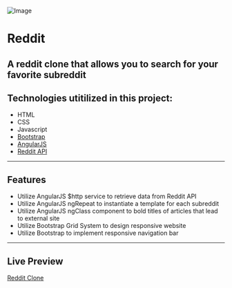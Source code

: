 ![Image](http://i.imgur.com/nqyB2SI.jpg)
# Reddit  

A reddit clone that allows you to search for your favorite subreddit 
------------------------------------------------------------------------------------------------------------------------------  

## Technologies utitilized in this project:
- HTML
- CSS
- Javascript
- [Bootstrap](https://getbootstrap.com) 
- [AngularJS](https://angularjs.org/)
- [Reddit API](https://www.reddit.com/dev/api/) 

---------------------------------------------------------------------------------------------------------------------------

## Features
- Utilize AngularJS $http service to retrieve data from Reddit API
- Utilize AngularJS ngRepeat to instantiate a template for each subreddit 
- Utilize AngularJS ngClass component to bold titles of articles that lead to external site
- Utilize Bootstrap Grid System to design responsive website
- Utilize Bootstrap to implement responsive navigation bar
---------------------------------------------------------------------------------------------------------------------------
## Live Preview
[Reddit Clone](https://myreddit.netlify.com)
